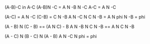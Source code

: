 (A-B)-C in A-C
(A-B)N -C = A N -B N -C
A-C = A N -C

(A-C) = A N -C
(C-B) = C N -B
A N -C N C N -B = A N phi N -B = phi

(A - B) N (C - B) == (A N C) - B
A N -B N C N -B == A N C N -B

(A - C) N (B - C) N (A - B)
A N -C N phi = phi